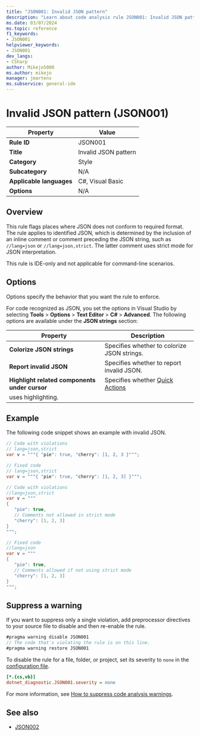 ```yaml
---
title: "JSON001: Invalid JSON pattern"
description: "Learn about code analysis rule JSON001: Invalid JSON pattern"
ms.date: 03/07/2024
ms.topic: reference
f1_keywords:
- JSON001
helpviewer_keywords:
- JSON001
dev_langs:
- CSharp
author: Mikejo5000
ms.author: mikejo
manager: jmartens
ms.subservice: general-ide
---
```

# Invalid JSON pattern (JSON001)

| Property                 | Value                                         |
|--------------------------|-----------------------------------------------|
| **Rule ID**              | JSON001                                       |
| **Title**                | Invalid JSON pattern                          |
| **Category**             | Style                                         |
| **Subcategory**          | N/A                                           |
| **Applicable languages** | C#, Visual Basic                              |
| **Options**              | N/A                               |

## Overview

This rule flags places where JSON does not conform to required format. The rule applies to identified JSON, which is determined by the inclusion of an inline comment or comment preceding the JSON string, such as `//lang=json` or `//lang=json,strict`. The latter comment uses strict mode for JSON interpretation.

This rule is IDE-only and not applicable for command-line scenarios.

## Options

Options specify the behavior that you want the rule to enforce.

For code recognized as JSON, you set the options in Visual Studio by selecting **Tools** > **Options** > **Text Editor** > **C#** > **Advanced**. The following options are available under the **JSON strings** section:

| Property                                      | Description                                           |
|-----------------------------------------------|-------------------------------------------------------|
| **Colorize JSON strings**                     | Specifies whether to colorize JSON strings.           |
| **Report invalid JSON**                       | Specifies whether to report invalid JSON.             |
| **Highlight related components under cursor** | Specifies whether [Quick Actions](/ide/quick-actions.md) </br>
                                                  uses highlighting.     |

## Example

The following code snippet shows an example with invalid JSON.

```csharp
// Code with violations
// lang=json,strict
var v = """{ "pie": true, "cherry": [1, 2, 3 }""";

// Fixed code
// lang=json,strict
var v = """{ "pie": true, "cherry": [1, 2, 3] }""";

// Code with violations
//lang=json,strict
var v = """
{
   "pie": true, 
   // Comments not allowed in strict mode
   "cherry": [1, 2, 3]
}
""";

// Fixed code
//lang=json
var v = """
{
   "pie": true, 
   // Comments allowed if not using strict mode
   "cherry": [1, 2, 3]
}
""";
```

## Suppress a warning

If you want to suppress only a single violation, add preprocessor directives to your source file to disable and then re-enable the rule.

```csharp
#pragma warning disable JSON001
// The code that's violating the rule is on this line.
#pragma warning restore JSON001
```

To disable the rule for a file, folder, or project, set its severity to `none` in the [configuration file](/dotnet/fundamentals/code-analysis/configuration-files).

```ini
[*.{cs,vb}]
dotnet_diagnostic.JSON001.severity = none
```

For more information, see [How to suppress code analysis warnings](/dotnet/fundamentals/code-analysis/suppress-warnings).

## See also

- [JSON002](../reference/JSON002.md)